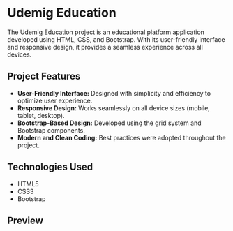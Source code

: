 # Udemig Education

The Udemig Education project is an educational platform application developed using HTML, CSS, and Bootstrap. With its user-friendly interface and responsive design, it provides a seamless experience across all devices.

## Project Features

- **User-Friendly Interface:** Designed with simplicity and efficiency to optimize user experience.
- **Responsive Design:** Works seamlessly on all device sizes (mobile, tablet, desktop).
- **Bootstrap-Based Design:** Developed using the grid system and Bootstrap components.
- **Modern and Clean Coding:** Best practices were adopted throughout the project.

## Technologies Used

- HTML5
- CSS3
- Bootstrap

## Preview
